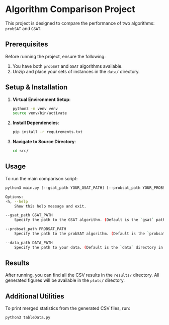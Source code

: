 # Algorithm Comparison Project

This project is designed to compare the performance of two algorithms: `probSAT` and `GSAT`.

## Prerequisites

Before running the project, ensure the following:

1. You have both `probSAT` and `GSAT` algorithms available.
2. Unzip and place your sets of instances in the `data/` directory.

## Setup & Installation

1. **Virtual Environment Setup**:
    ```bash
    python3 -m venv venv
    source venv/bin/activate
    ```

2. **Install Dependencies**:
    ```bash
    pip install -r requirements.txt
    ```

3. **Navigate to Source Directory**:
    ```bash
    cd src/
    ```

## Usage

To run the main comparison script:

```bash
python3 main.py [--gsat_path YOUR_GSAT_PATH] [--probsat_path YOUR_PROBSAT_PATH] [--data_path YOUR_DATA_PATH]

Options:
-h, --help            
    Show this help message and exit.

--gsat_path GSAT_PATH
    Specify the path to the GSAT algorithm. (Default is the `gsat` path in the root directory)

--probsat_path PROBSAT_PATH
    Specify the path to the probSAT algorithm. (Default is the `probsat` path in the root directory)

--data_path DATA_PATH
    Specify the path to your data. (Default is the `data` directory in the root)
```

## Results

After running, you can find all the CSV results in the `results/` directory. All generated figures will be available in the `plots/` directory.

## Additional Utilities

To print merged statistics from the generated CSV files, run:

```bash
python3 tableData.py
```